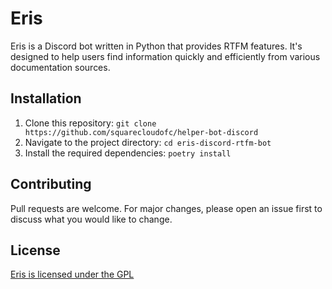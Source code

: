 # Eris

Eris is a Discord bot written in Python that provides RTFM features. It's
designed to help users find information quickly and efficiently from various
documentation sources.

## Installation

1. Clone this repository: `git clone https://github.com/squarecloudofc/helper-bot-discord`
2. Navigate to the project directory: `cd eris-discord-rtfm-bot`
3. Install the required dependencies: `poetry install`

## Contributing

Pull requests are welcome. For major changes, please open an issue first to
discuss what you would like to change.

## License

[Eris is licensed under the GPL](https://choosealicense.com/licenses/gpl-3.0/)
